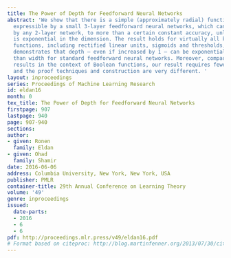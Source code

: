 ```yaml
---
title: The Power of Depth for Feedforward Neural Networks
abstract: 'We show that there is a simple (approximately radial) function on \mathbbR^d,
  expressible by a small 3-layer feedforward neural networks, which cannot be approximated
  by any 2-layer network, to more than a certain constant accuracy, unless its width
  is exponential in the dimension. The result holds for virtually all known activation
  functions, including rectified linear units, sigmoids and thresholds, and formally
  demonstrates that depth – even if increased by 1 – can be exponentially more valuable
  than width for standard feedforward neural networks. Moreover, compared to related
  results in the context of Boolean functions, our result requires fewer assumptions,
  and the proof techniques and construction are very different. '
layout: inproceedings
series: Proceedings of Machine Learning Research
id: eldan16
month: 0
tex_title: The Power of Depth for Feedforward Neural Networks
firstpage: 907
lastpage: 940
page: 907-940
sections: 
author:
- given: Ronen
  family: Eldan
- given: Ohad
  family: Shamir
date: 2016-06-06
address: Columbia University, New York, New York, USA
publisher: PMLR
container-title: 29th Annual Conference on Learning Theory
volume: '49'
genre: inproceedings
issued:
  date-parts:
  - 2016
  - 6
  - 6
pdf: http://proceedings.mlr.press/v49/eldan16.pdf
# Format based on citeproc: http://blog.martinfenner.org/2013/07/30/citeproc-yaml-for-bibliographies/
---
```

